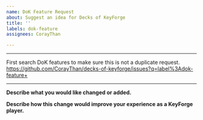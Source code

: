 ```yaml
---
name: DoK Feature Request
about: Suggest an idea for Decks of KeyForge
title: ''
labels: dok-feature
assignees: CorayThan

---
```


*********************************************
First search DoK features to make sure this is not a duplicate request.
https://github.com/CorayThan/decks-of-keyforge/issues?q=label%3Adok-feature+
*********************************************

**Describe what you would like changed or added.**

**Describe how this change would improve your experience as a KeyForge player.**
